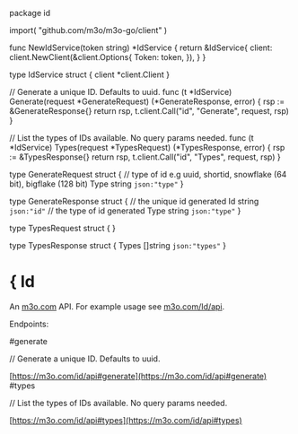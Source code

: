 package id

import(
	"github.com/m3o/m3o-go/client"
)

func NewIdService(token string) *IdService {
	return &IdService{
		client: client.NewClient(&client.Options{
			Token: token,
		}),
	}
}

type IdService struct {
	client *client.Client
}


// Generate a unique ID. Defaults to uuid.
func (t *IdService) Generate(request *GenerateRequest) (*GenerateResponse, error) {
	rsp := &GenerateResponse{}
	return rsp, t.client.Call("id", "Generate", request, rsp)
}

// List the types of IDs available. No query params needed.
func (t *IdService) Types(request *TypesRequest) (*TypesResponse, error) {
	rsp := &TypesResponse{}
	return rsp, t.client.Call("id", "Types", request, rsp)
}




type GenerateRequest struct {
  // type of id e.g uuid, shortid, snowflake (64 bit), bigflake (128 bit)
  Type string `json:"type"`
}

type GenerateResponse struct {
  // the unique id generated
  Id string `json:"id"`
  // the type of id generated
  Type string `json:"type"`
}

type TypesRequest struct {
}

type TypesResponse struct {
  Types []string `json:"types"`
}

# { Id

An [m3o.com](https://m3o.com) API. For example usage see [m3o.com/Id/api](https://m3o.com/Id/api).

Endpoints:

#generate

// Generate a unique ID. Defaults to uuid.


[https://m3o.com/id/api#generate](https://m3o.com/id/api#generate)
#types

// List the types of IDs available. No query params needed.


[https://m3o.com/id/api#types](https://m3o.com/id/api#types)
